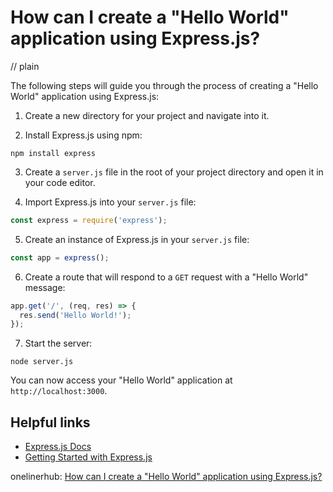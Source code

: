 # How can I create a "Hello World" application using Express.js?
// plain

The following steps will guide you through the process of creating a "Hello World" application using Express.js:

1. Create a new directory for your project and navigate into it.

2. Install Express.js using npm:
```
npm install express
```

3. Create a `server.js` file in the root of your project directory and open it in your code editor.

4. Import Express.js into your `server.js` file:
```js
const express = require('express');
```

5. Create an instance of Express.js in your `server.js` file:
```js
const app = express();
```

6. Create a route that will respond to a `GET` request with a "Hello World" message:
```js
app.get('/', (req, res) => {
  res.send('Hello World!');
});
```

7. Start the server:
```
node server.js
```

You can now access your "Hello World" application at `http://localhost:3000`.

## Helpful links
- [Express.js Docs](https://expressjs.com/en/api.html)
- [Getting Started with Express.js](https://expressjs.com/en/starter/installing.html)

onelinerhub: [How can I create a "Hello World" application using Express.js?](https://onelinerhub.com/expressjs/how-can-i-create-a--hello-world--application-using-express-js)